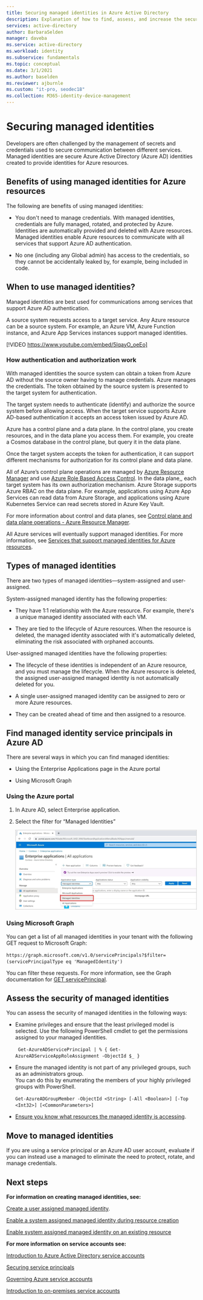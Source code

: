 ```yaml
---
title: Securing managed identities in Azure Active Directory
description: Explanation of how to find, assess, and increase the security of managed identities.
services: active-directory
author: BarbaraSelden
manager: daveba
ms.service: active-directory
ms.workload: identity
ms.subservice: fundamentals
ms.topic: conceptual
ms.date: 3/1/2021
ms.author: baselden
ms.reviewer: ajburnle
ms.custom: "it-pro, seodec18"
ms.collection: M365-identity-device-management
---
```


# Securing managed identities

Developers are often challenged by the management of secrets and credentials used to secure communication between different services. Managed identities are secure Azure Active Directory (Azure AD) identities created to provide identities for Azure resources.

## Benefits of using managed identities for Azure resources

The following are benefits of using managed identities:

* You don't need to manage credentials. With managed identities, credentials are fully managed, rotated, and protected by Azure. Identities are automatically provided and deleted with Azure resources. Managed identities enable Azure resources to communicate with all services that support Azure AD authentication.

* No one (including any Global admin) has access to the credentials, so they cannot be accidentally leaked by, for example, being included in code.

## When to use managed identities?

Managed identities are best used for communications among services that support Azure AD authentication. 

A source system requests access to a target service. Any Azure resource can be a source system. For example, an Azure VM, Azure Function instance, and Azure App Services instances support managed identities.

[!VIDEO https://www.youtube.com/embed/5lqayO_oeEo]

### How authentication and authorization work

With managed identities the source system can obtain a token from Azure AD without the source owner having to manage credentials. Azure manages the credentials. The token obtained by the source system is presented to the target system for authentication. 

The target system needs to authenticate (identify) and authorize the source system before allowing access. When the target service supports Azure AD-based authentication it accepts an access token issued by Azure AD. 

Azure has a control plane and a data plane. In the control plane, you create resources, and in the data plane you access them. For example, you create a Cosmos database in the control plane, but query it in the data plane.

Once the target system accepts the token for authentication, it can support different mechanisms for authorization for its control plane and data plane.

All of Azure’s control plane operations are managed by [Azure Resource Manager](https://docs.microsoft.com/azure/azure-resource-manager/management/overview) and use [Azure Role Based Access Control](https://docs.microsoft.com/azure/role-based-access-control/overview). In the data plane,, each target system has its own authorization mechanism. Azure Storage supports Azure RBAC on the data plane. For example, applications using Azure App Services can read data from Azure Storage, and applications using Azure Kubernetes Service can read secrets stored in Azure Key Vault.

For more information about control and data planes, see [Control plane and data plane operations - Azure Resource Manager](https://docs.microsoft.com/azure/azure-resource-manager/management/control-plane-and-data-plane).

All Azure services will eventually support managed identities. For more information, see [Services that support managed identities for Azure resources](https://docs.microsoft.com/azure/active-directory/managed-identities-azure-resources/services-support-managed-identities).

##  

## Types of managed identities

There are two types of managed identities—system-assigned and user-assigned.

System-assigned managed identity has the following properties:

* They have 1:1 relationship with the Azure resource. For example, there's a unique managed identity associated with each VM.

* They are tied to the lifecycle of Azure resources. When the resource is deleted, the managed identity associated with it's automatically deleted, eliminating the risk associated with orphaned accounts. 

User-assigned managed identities have the following properties:

* The lifecycle of these identities is independent of an Azure resource, and you must manage the lifecycle. When the Azure resource is deleted, the assigned user-assigned managed identity is not automatically deleted for you.

* A single user-assigned managed identity can be assigned to zero or more Azure resources.

* They can be created ahead of time and then assigned to a resource.

## Find managed identity service principals in Azure AD

There are several ways in which you can find managed identities:

* Using the Enterprise Applications page in the Azure portal

* Using Microsoft Graph

### Using the Azure portal

1. In Azure AD, select Enterprise application.

2. Select the filter for “Managed Identities” 

   ![Image of the all applications screen with the Application type dropdown highlighting "Managed Identities."](./media/securing-service-accounts/service-accounts-managed-identities-1.png)

 

### Using Microsoft Graph

You can get a list of all managed identities in your tenant with the following GET request to Microsoft Graph:

`https://graph.microsoft.com/v1.0/servicePrincipals?$filter=(servicePrincipalType eq 'ManagedIdentity') `

You can filter these requests. For more information, see the Graph documentation for [GET servicePrincipal](https://docs.microsoft.com/graph/api/serviceprincipal-get?view=graph-rest-1.0&tabs=http).

## Assess the security of managed identities 

You can assess the security of managed identities in the following ways:

* Examine privileges and ensure that the least privileged model is selected. Use the following PowerShell cmdlet to get the permissions assigned to your managed identities.

   ` Get-AzureADServicePrincipal | % { Get-AzureADServiceAppRoleAssignment -ObjectId $_ }`

 
* Ensure the managed identity is not part of any privileged groups, such as an administrators group.  
‎You can do this by enumerating the members of your highly privileged groups with PowerShell.

   `Get-AzureADGroupMember -ObjectId <String> [-All <Boolean>] [-Top <Int32>] [<CommonParameters>]`

* [Ensure you know what resources the managed identity is accessing](https://docs.microsoft.com/azure/role-based-access-control/role-assignments-list-powershell).

## Move to managed identities

If you are using a  service principal or an Azure AD user account, evaluate if you can instead use a managed to eliminate the need to protect, rotate, and manage credentials. 

## Next steps

**For information on creating managed identities, see:** 

[Create a user assigned managed identity](https://docs.microsoft.com/azure/active-directory/managed-identities-azure-resources/how-to-manage-ua-identity-portal). 

[Enable a system assigned managed identity during resource creation](https://docs.microsoft.com/azure/active-directory/managed-identities-azure-resources/qs-configure-portal-windows-vm)

[Enable system assigned managed identity on an existing resource](https://docs.microsoft.com/azure/active-directory/managed-identities-azure-resources/qs-configure-portal-windows-vm)

**For more information on service accounts see:**

[Introduction to Azure Active Directory service accounts](service-accounts-introduction-azure.md)

[Securing service principals](service-accounts-principal.md)

[Governing Azure service accounts](service-accounts-governing-azure.md)

[Introduction to on-premises service accounts](service-accounts-on-poremises.md)

 

 

 
